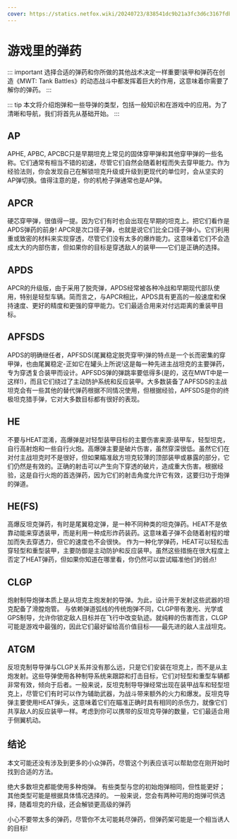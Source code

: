 ```yaml
---
cover: https://statics.netfox.wiki/20240723/838541dc9b21a3fc3d6c3167fdbe62bb.4n7lza99s6.webp
---
```



# 游戏里的弹药

::: important
选择合适的弹药和你所做的其他战术决定一样重要!装甲和弹药在创造《MWT: Tank Battles》的动态战斗中都发挥着巨大的作用，这意味着你需要了解你的弹药。
:::

::: tip
本文将介绍炮弹和一些导弹的类型，包括一般知识和在游戏中的应用。为了清晰和导航，我们将首先从基础开始。
:::

## AP

APHE, APBC, APCBC只是早期坦克上常见的固体穿甲弹和其他穿甲弹的一些名称。它们通常有相当不错的初速，尽管它们自然会随着射程而失去穿甲能力。作为经验法则，你会发现自己在解锁坦克升级或升级到更现代的单位时，会从坚实的AP弹切换。值得注意的是，你的机枪子弹通常也是AP弹。

## APCR

硬芯穿甲弹，很值得一提。因为它们有时也会出现在早期的坦克上。把它们看作是APDS弹药的前身!
APCR是次口径子弹，也就是说它们比全口径子弹小。它们利用重或致密的材料来实现穿透，尽管它们没有太多的爆炸能力。这意味着它们不会造成太大的内部伤害，但如果你的目标是穿透敌人的装甲——它们是正确的选择。

## APDS

APCR的升级版，由于采用了脱壳弹，APDS经常被各种冷战和早期现代部队使用，特别是轻型车辆。简而言之，与APCR相比，APDS具有更高的一般速度和保持速度、更好的精度和更强的穿甲能力。它们最适合用来对付远距离的重装甲目标。

## APFSDS

APDS的明确继任者，APFSDS(尾翼稳定脱壳穿甲)弹的特点是一个长而密集的穿甲弹，也由尾翼稳定-正如它在罐头上所说!这是每一种先进主战坦克的主要弹药，专为穿透复合装甲而设计。APFSDS弹的弹跳率要低得多(是的，这在MWT中是一这样!)，而且它们绕过了主动防护系统和反应装甲。大多数装备了APFSDS的主战坦克会有一些其他的替代弹药根据不同情况使用，但根据经验，APFSDS是你的终极坦克猎手弹，它对大多数目标都有很好的表现。

## HE

不要与HEAT混淆，高爆弹是对轻型装甲目标的主要伤害来源:装甲车，轻型坦克，自行高射炮和一些自行火炮。高爆弹主要是破片伤害，虽然穿深很低。虽然它们在对付主战坦克时不是很好，但如果瞄准敌方坦克较薄的顶部装甲或暴露的部分，它们仍然是有效的。正确的射击可以产生向下穿透的破片，造成重大伤害。根据经验，这是自行火炮的首选弹药，因为它们的射击角度允许它有效，这要归功于炮弹的弹道。

## HE(FS)

高爆反坦克弹药，有时是尾翼稳定弹，是一种不同种类的坦克弹药。HEAT不是依靠动能来穿透装甲，而是利用一种成形炸药装药。这意味着子弹不会随着射程的增加而失去穿透力，但它的速度也不会很快。
作为一种化学弹药，HEAT可以轻松击穿轻型和重型装甲，主要防御是主动防护和反应装甲。虽然这些措施在很大程度上否定了HEAT弹药，但如果你知道在哪里看，你仍然可以尝试瞄准他们的弱点!

## CLGP

炮射制导炮弹本质上是从坦克主炮发射的导弹。为此，设计用于发射这些武器的坦克配备了滑膛炮管。
与依赖弹道弧线的传统炮弹不同，CLGP带有激光、光学或GPS制导，允许你锁定敌人目标并在飞行中改变轨迹。就纯粹的伤害而言，CLGP可能是游戏中最强的，因此它们最好留给高价值目标——最先进的敌人主战坦克。

## ATGM

反坦克制导导弹与CLGP关系并没有那么远，只是它们安装在坦克上，而不是从主炮发射。这些导弹使用各种制导系统来跟踪和打击目标，它们对轻型和重型车辆都非常有效，倾向于后者。一般来说，反坦克制导导弹经常出现在装甲战车和轻型坦克上，尽管它们有时可以作为辅助武器，为战斗带来额外的火力和爆发。反坦克导弹主要使用HEAT弹头，这意味着它们在瞄准正确时具有相同的杀伤力，就像它们共享敌人的反应装甲一样。考虑到你可以携带的反坦克导弹的数量，它们最适合用于侧翼机动。

## 结论

本文可能还没有涉及到更多的小众弹药，尽管这个列表应该可以帮助您在刚开始时找到合适的方法。

绝大多数坦克都能使用多种炮弹。 有些类型与您的初始炮弹相同，但性能更好；其他类型可能是根据具体情况选择的。 一般来说，您会有两种可用的炮弹可供选择，随着坦克的升级，还会解锁更高级的弹药

小心不要带太多的弹药，尽管你不太可能耗尽弹药，但弹药架可能是一个相当诱人的目标!

